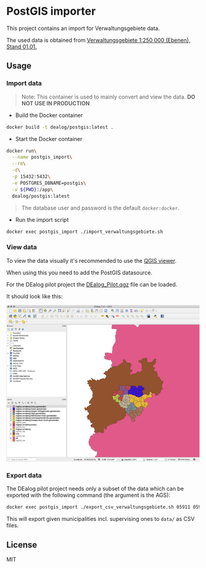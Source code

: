 # PostGIS importer

This project contains an import for Verwaltungsgebiete data.

The used data is obtained from [Verwaltungsgebiete 1:250 000 (Ebenen), Stand 01.01.](https://gdz.bkg.bund.de/index.php/default/digitale-geodaten/verwaltungsgebiete/verwaltungsgebiete-1-250-000-ebenen-stand-01-01-vg250-ebenen-01-01.html)

## Usage

### Import data

> Note: This container is used to mainly convert and view the data.
> **DO NOT USE IN PRODUCTION**

- Build the Docker container

```bash
docker build -t dealog/postgis:latest .
```

- Start the Docker container

```bash
docker run\
  --name postgis_import\
  --rm\
  -d\
  -p 15432:5432\
  -e POSTGRES_DBNAME=postgis\
  -v ${PWD}:/app\
  dealog/postgis:latest
```

> The database user and password is the default `docker:docker`.

- Run the import script

```bash
docker exec postgis_import ./import_verwaltungsgebiete.sh
```

### View data

To view the data visually it's recommended to use the [QGIS viewer](https://qgis.org/en/site/).

When using this you need to add the PostGIS datasource.

For the DEalog pilot project the [DEalog_Pilot.qgz](DEalog_Pilot.qgz) file can be loaded.

It should look like this:

![QGIS screenshot](qgis_screen.png "QGIS")

### Export data

The DEalog pilot project needs only a subset of the data which can be exported
with the following command (the argument is the AGS):

```bash
docker exec postgis_import ./export_csv_verwaltungsgebiete.sh 05911 05913 05914 05915 05916 05954 05958 05962 05966 05970 05974 05978
```

This will export given municipalities incl. supervising ones to `data/` as CSV files.

## License

MIT
